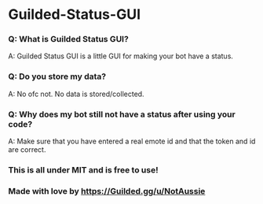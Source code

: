 # Guilded-Status-GUI

### Q: What is Guilded Status GUI?

A: Guilded Status GUI is a little GUI for making your bot have a status.


### Q: Do you store my data?

A: No ofc not. No data is stored/collected.


### Q: Why does my bot still not have a status after using your code?

A: Make sure that you have entered a real emote id and that the token and id are correct.


### This is all under MIT and is free to use!


### Made with love by https://Guilded.gg/u/NotAussie
